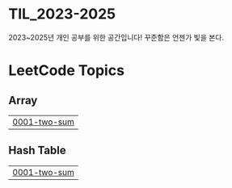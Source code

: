 # TIL_2023-2025
2023~2025년 개인 공부를 위한 공간입니다! 꾸준함은 언젠가 빛을 본다.

<!---LeetCode Topics Start-->
# LeetCode Topics
## Array
|  |
| ------- |
| [0001-two-sum](https://github.com/moonjulee4327/TIL_mj/tree/master/0001-two-sum) |
## Hash Table
|  |
| ------- |
| [0001-two-sum](https://github.com/moonjulee4327/TIL_mj/tree/master/0001-two-sum) |
<!---LeetCode Topics End-->